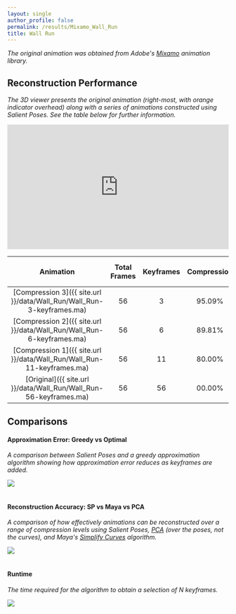 ```yaml
---
layout: single
author_profile: false
permalink: /results/Mixamo_Wall_Run
title: Wall Run
---
```


*The original animation was obtained from Adobe's [Mixamo](https://www.mixamo.com/) animation
library.*



## Reconstruction Performance 

*The 3D viewer presents the original animation
(right-most, with orange indicator overhead)
along with a series of animations
constructed using Salient Poses.
See the table below for further information.*

<div style="position:relative;padding-bottom:56.25%;"><iframe src="https://moveshelf.com/embed/TW9jYXBDbGlw3oKAFuhtR3aosGYLUzhNNw" style="position:absolute;top:0;left:0;width:100%;height:100%;" scrolling="no" frameborder="0" allowfullscreen allow="vr"></iframe></div>

<!-- [![Error Curves (image)]({{ site.url }}/data/Wall_Run/error-curves.png)]({{ site.url }}/data/Wall_Run/error-curves.pdf) -->

| Animation                                                                 | Total Frames | Keyframes     | Compression   | Maximum Error (mm) | Average Error (mm) |
|:-------------------------------------------------------------------------:|:------------:|:-------------:|:-------------:|:------------------:|:------------------:|
| [Compression 3]({{ site.url }}/data/Wall_Run/Wall_Run-3-keyframes.ma)     |   56         |    3          | 95.09%        | 555.95             |  272.1             |
| [Compression 2]({{ site.url }}/data/Wall_Run/Wall_Run-6-keyframes.ma)     |   56         |    6          | 89.81%        | 159.87             |  45.21             |
| [Compression 1]({{ site.url }}/data/Wall_Run/Wall_Run-11-keyframes.ma)    |   56         |   11          | 80.00%        |  22.71             |   6.58             |
| [Original]({{ site.url }}/data/Wall_Run/Wall_Run-56-keyframes.ma)         |   56         |   56          | 00.00%        |   0.00             |   0.00             |




## Comparisons

#### Approximation Error: Greedy vs Optimal 

*A comparison between Salient Poses and a
greedy approximation algorithm
showing how approximation error reduces as
keyframes are added.*

<div class="results-image">
    <a href="{{ site.url }}/data/Wall_Run/approximation.pdf">
        <img src="{{ site.url }}/data/Wall_Run/approximation.png">
    </a>
</div>

<br/>

#### Reconstruction Accuracy: SP vs Maya vs PCA

*A comparison of
how effectively animations can
be reconstructed over a range of compression levels
using 
Salient Poses,
[PCA](https://en.wikipedia.org/wiki/Principal_component_analysis)
(over the poses, not the curves), and 
Maya's [Simplify Curves](https://knowledge.autodesk.com/support/maya/learn-explore/caas/CloudHelp/cloudhelp/2018/ENU/Maya-Animation/files/GUID-4CF93211-0E3B-4B0D-9C1D-1E164C9DFFEE-htm.html)
algorithm.*

<div class="results-image">
    <a href="{{ site.url }}/data/Wall_Run/compression.pdf">
        <img src="{{ site.url }}/data/Wall_Run/compression.png">
    </a>
</div>

<br/>

#### Runtime

*The time required for the algorithm
to obtain a selection of N keyframes.*

<div class="results-image">
    <a href="{{ site.url }}/data/Wall_Run/runtime.pdf">
        <img src="{{ site.url }}/data/Wall_Run/runtime.png">
    </a>
</div>